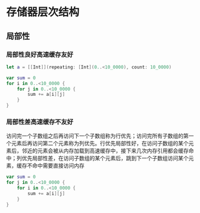 # 存储器层次结构

## 局部性

### 局部性良好高速缓存友好

```swift
let a = [[Int]](repeating: [Int](0..<10_0000), count: 10_0000)

var sum = 0
for i in 0..<10_0000 {
    for j in 0..<10_0000 {
        sum += a[i][j]
    }
}
```

### 局部性差高速缓存不友好

访问完一个子数组之后再访问下一个子数组称为行优先；访问完所有子数组的第一个元素后再访问第二个元素称为列优先。行优先局部性好，在访问子数组的某个元素后，邻近的元素会被从内存加载到高速缓存中，接下来几次内存引用都会缓存命中；列优先局部性差，在访问子数组的某个元素后，跳到下一个子数组访问某个元素，缓存不命中需要直接访问内存

```swift
var sum = 0
for j in 0..<10_0000 {
    for i in 0..<10_0000 {
        sum += a[i][j]
    }
}
```
